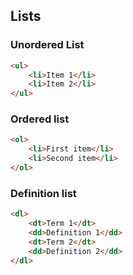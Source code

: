 ## Lists

### Unordered List
```html
<ul>
    <li>Item 1</li>
    <li>Item 2</li>
</ul>
```

### Ordered list
```html
<ol>
    <li>First item</li>
    <li>Second item</li>
</ol>
```

### Definition list
```html
<dl>
    <dt>Term 1</dt>
    <dd>Definition 1</dd>
    <dt>Term 2</dt>
    <dd>Definition 2</dd>
</dl>
```
